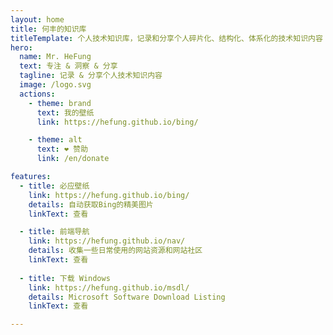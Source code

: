 ```yaml
---
layout: home
title: 何丰的知识库 
titleTemplate: 个人技术知识库，记录和分享个人碎片化、结构化、体系化的技术知识内容
hero:
  name: Mr. HeFung
  text: 专注 & 洞察 & 分享
  tagline: 记录 & 分享个人技术知识内容
  image: /logo.svg
  actions:
    - theme: brand
      text: 我的壁纸
      link: https://hefung.github.io/bing/

    - theme: alt
      text: ❤️ 赞助
      link: /en/donate

features:
  - title: 必应壁纸
    link: https://hefung.github.io/bing/
    details: 自动获取Bing的精美图片
    linkText: 查看

  - title: 前端导航
    link: https://hefung.github.io/nav/
    details: 收集一些日常使用的网站资源和网站社区
    linkText: 查看  
    
  - title: 下载 Windows
    link: https://hefung.github.io/msdl/
    details: Microsoft Software Download Listing
    linkText: 查看   

---
```


<confetti />
